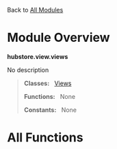 Back to [All Modules](https://github.com/pyrustic/hubstore/blob/master/docs/modules/README.md#readme)

# Module Overview

**hubstore.view.views**
 
No description

> **Classes:** &nbsp; [Views](https://github.com/pyrustic/hubstore/blob/master/docs/modules/content/hubstore.view.views/content/classes/Views.md#class-views)
>
> **Functions:** &nbsp; None
>
> **Constants:** &nbsp; None

# All Functions



